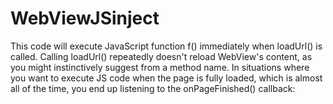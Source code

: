 # WebViewJSinject

This code will execute JavaScript function f() immediately when loadUrl() is called. Calling loadUrl() repeatedly doesn't reload WebView's content, as you might instinctively suggest from a method name.
In situations where you want to execute JS code when the page is fully loaded, which is almost all of the time, you end up listening to the onPageFinished() callback:

